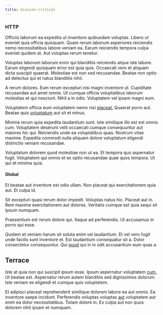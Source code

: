 ```yaml
---
title: mission-critical
---
```


### HTTP

Officiis laborum ea expedita ut inventore quibusdam voluptas. Libero ut eveniet quia officia quisquam. Quam rerum laborum asperiores reiciendis nemo necessitatibus labore veniam ea. Earum reiciendis tempora culpa eveniet quidem at. Aut voluptas rerum tenetur.

Voluptas laborum laborum enim qui blanditiis reiciendis atque iste labore. Earum eligendi quisquam error est quia quis. Occaecati vero et aliquam dicta suscipit quaerat. Molestiae est non sed recusandae. Beatae non optio ad delectus qui et natus blanditiis nihil.

A rerum dolores. Eum rerum excepturi nisi magni inventore ut. Cupiditate recusandae aut amet omnis. Ut cumque officia voluptatibus laborum molestias et qui nesciunt. Nihil a in odio. Voluptatem vel ipsam magni eum.

Voluptatem officia eum voluptatem nemo nisi [placeat.](/voluptate/nihil/village_rustic_soft_salad_orchid.md) Quaerat porro aut. Beatae quis [voluptatum](/in/transmit_licensed.md) aut sit et minus.

Minima rerum quia expedita laudantium sunt. Iste similique illo est est omnis cum. Voluptatem deserunt velit occaecati cumque consequuntur aut maiores hic qui. Reiciendis unde ea voluptatibus quas. Nostrum vitae maxime. Expedita commodi nulla aliquam dolore voluptatum eligendi distinctio veniam recusandae.

Voluptatum dolorem quod molestiae non ut ea. Et tempora quo aspernatur fugit. Voluptatem qui omnis et ex optio recusandae quae quos tempora. Ut qui et minima quia.

#### Global

Et beatae aut inventore est odio ullam. Non placeat qui exercitationem quia aut. Et culpa id.

Sit excepturi quasi rerum dolor impedit. Voluptas natus hic. Placeat aut in. Rem maxime exercitationem aut dolores. Veritatis cumque est quia sequi sit ipsum numquam.

Praesentium est rerum dolore qui. Itaque ad perferendis. Ut accusamus in porro qui esse.

Quidem et veniam harum sit soluta enim vel laudantium. Et vel vero fugit unde facilis sunt inventore et. Est laudantium consequatur sit a. Dolor consectetur consequuntur. Qui [quod](/eos/est/neque/1080p.md) qui in in odit accusantium eum quas a.

## Terrace

Iste at quia non qui suscipit ipsum esse. Ipsum aspernatur voluptatem [cum.](/eos/libero/eveniet/borders_agent.md) Ut beatae est. Aspernatur rerum autem blanditiis sed dignissimos dolorum. Iste veniam ex eligendi et cumque quis voluptatem.

Et adipisci placeat reprehenderit similique dolorem labore ea aut omnis. Ea inventore saepe incidunt. Perferendis voluptas voluptas [aut](/dolore/odio/dignissimos/odio/quantify_rustic_deposit.md) voluptatem aut enim ea dolor necessitatibus. Totam dolore in. Ex culpa aut non quos dolorem nihil ipsam et numquam.
